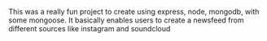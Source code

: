 This was a really fun project to create using express, node, mongodb, with some mongoose. It basically enables users to create a newsfeed from different sources like instagram and soundcloud
